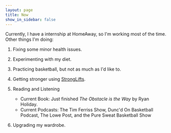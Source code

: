 ```yaml
---
layout: page
title: Now
show_in_sidebar: false
---
```


Currently, I have a internship at HomeAway, so I'm working most of the time. Other things I'm doing:

1. Fixing some minor health issues.

2. Experimenting with my diet.

3. Practicing basketball, but not as much as I'd like to.

4. Getting stronger using [StrongLifts](http://www.stronglifts.com).

5. Reading and Listening
	* Current Book: Just finished _The Obstacle is the Way_ by Ryan Holiday.
	* Current Podcasts: The Tim Ferriss Show, Dunc'd On Basketball Podcast, The Lowe Post, and the Pure Sweat Basketball Show

6. Upgrading my wardrobe.